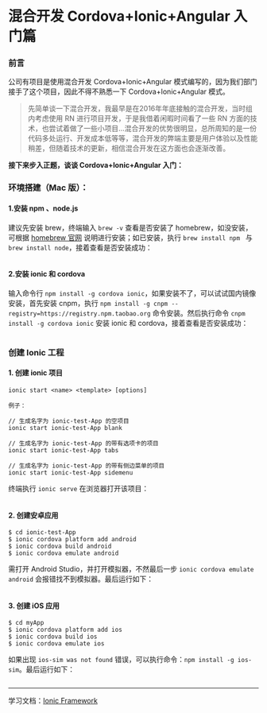 # 混合开发 Cordova+Ionic+Angular 入门篇

### 前言

公司有项目是使用混合开发 Cordova+Ionic+Angular 模式编写的，因为我们部门接手了这个项目，因此不得不熟悉一下 Cordova+Ionic+Angular 模式。

> 先简单谈一下混合开发，我最早是在2016年年底接触的混合开发，当时组内考虑使用 RN 进行项目开发，于是我借着闲暇时间看了一些 RN 方面的技术，也尝试着做了一些小项目...混合开发的优势很明显，总所周知的是一份代码多处运行、开发成本低等等，混合开发的弊端主要是用户体验以及性能稍差，但随着技术的更新，相信混合开发在这方面也会逐渐改善。



**接下来步入正题，谈谈 Cordova+Ionic+Angular 入门：**

### 环境搭建（Mac 版）：

#### 1.安装 npm 、node.js

建议先安装 brew，终端输入 `brew -v` 查看是否安装了 homebrew，如没安装，可根据 [homebrew 官网](https://brew.sh) 说明进行安装；如已安装，执行 `brew install npm ` 与 `brew install node`，接着查看是否安装成功：

![]()

#### 2.安装 ionic 和 cordova
输入命令行 `npm install -g cordova ionic`，如果安装不了，可以试试国内镜像安装，首先安装 cnpm，执行 `npm install -g cnpm --registry=https://registry.npm.taobao.org` 命令安装。然后执行命令 `cnpm install -g cordova ionic` 安装 ionic 和 cordova，接着查看是否安装成功：

![]()

### 创建 Ionic 工程

#### 1. 创建 ionic 项目
```
ionic start <name> <template> [options]

例子：

// 生成名字为 ionic-test-App 的空项目
ionic start ionic-test-App blank 

// 生成名字为 ionic-test-App 的带有选项卡的项目
ionic start ionic-test-App tabs

// 生成名字为 ionic-test-App 的带有侧边菜单的项目
ionic start ionic-test-App sidemenu
```

终端执行 `ionic serve` 在浏览器打开该项目：

![]()

#### 2. 创建安卓应用

```
$ cd ionic-test-App
$ ionic cordova platform add android
$ ionic cordova build android
$ ionic cordova emulate android
```

需打开 Android Studio，并打开模拟器，不然最后一步 `ionic cordova emulate android` 会报错找不到模拟器。最后运行如下：

![]()

#### 3. 创建 iOS 应用

```
$ cd myApp
$ ionic cordova platform add ios
$ ionic cordova build ios
$ ionic cordova emulate ios
```

如果出现 `ios-sim was not found` 错误，可以执行命令：`npm install -g ios-sim`。最后运行如下：

![]()

---

学习文档：[Ionic Framework](https://ionicframework.com/docs/)